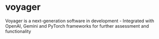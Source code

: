 # voyager
Voyager is a next-generation software in development
    - Integrated with OpenAI, Gemini and PyTorch frameworks for further assessment and functionality
